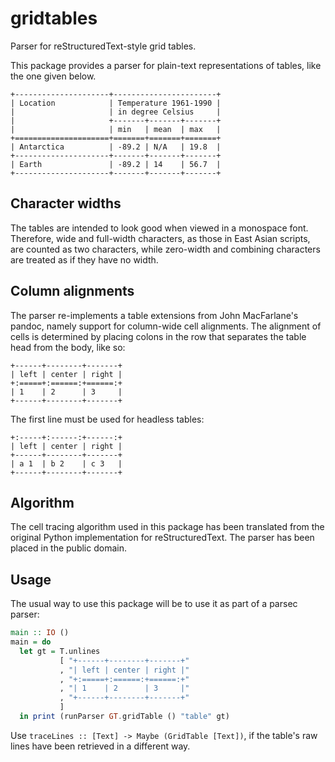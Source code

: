 # gridtables

Parser for reStructuredText-style grid tables.

This package provides a parser for plain-text representations of
tables, like the one given below.

```
+---------------------+-----------------------+
| Location            | Temperature 1961-1990 |
|                     | in degree Celsius     |
|                     +-------+-------+-------+
|                     | min   | mean  | max   |
+=====================+=======+=======+=======+
| Antarctica          | -89.2 | N/A   | 19.8  |
+---------------------+-------+-------+-------+
| Earth               | -89.2 | 14    | 56.7  |
+---------------------+-------+-------+-------+
```

## Character widths

The tables are intended to look good when viewed in a monospace
font. Therefore, wide and full-width characters, as those in East
Asian scripts, are counted as two characters, while zero-width and
combining characters are treated as if they have no width.

## Column alignments

The parser re-implements a table extensions from John MacFarlane's
pandoc, namely support for column-wide cell alignments. The
alignment of cells is determined by placing colons in the row that
separates the table head from the body, like so:

    +------+--------+-------+
    | left | center | right |
    +:=====+:======:+======:+
    | 1    | 2      | 3     |
    +------+--------+-------+

The first line must be used for headless tables:

    +:-----+:------:+------:+
    | left | center | right |
    +------+--------+-------+
    | a 1  | b 2    | c 3   |
    +------+--------+-------+


## Algorithm

The cell tracing algorithm used in this package has been
translated from the original Python implementation for
reStructuredText. The parser has been placed in the public domain.

## Usage

The usual way to use this package will be to use it as part of a
parsec parser:

``` haskell
main :: IO ()
main = do
  let gt = T.unlines
           [ "+------+--------+-------+"
           , "| left | center | right |"
           , "+:=====+:======:+======:+"
           , "| 1    | 2      | 3     |"
           , "+------+--------+-------+"
           ]
  in print (runParser GT.gridTable () "table" gt)
```

Use `traceLines :: [Text] -> Maybe (GridTable [Text])`, if the
table's raw lines have been retrieved in a different way.
